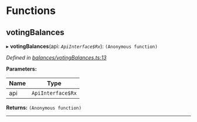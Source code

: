 

# Functions

<a id="votingbalances"></a>

##  votingBalances

▸ **votingBalances**(api: *`ApiInterface$Rx`*): `(Anonymous function)`

*Defined in [balances/votingBalances.ts:13](https://github.com/polkadot-js/api/blob/e5952e4/packages/api-derive/src/balances/votingBalances.ts#L13)*

**Parameters:**

| Name | Type |
| ------ | ------ |
| api | `ApiInterface$Rx` |

**Returns:** `(Anonymous function)`

___

